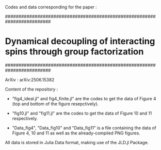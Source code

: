 Codes and data corresponding for the paper :

#########################################################################
# Dynamical decoupling of interacting spins through group factorization #
#########################################################################

ArXiv : arXiv:2506.15382

Content of the repository : 

  - "fig4_ideal.jl" and fig4_finite.jl" are the codes to get the data of Figure 4 (top and bottom of the figure resepctively).
  - "fig10.jl" and "fig11.jl" are the codes to get the data of Figure 10 and 11 respectively.

  - "Data_fig4", "Data_fig10" and "Data_fig11" is a file containing the data of Figure 4, 10 and 11 as well as the already-compiled PNG figures.

All data is stored in Julia Data format, making use of the JLD.jl Package.
